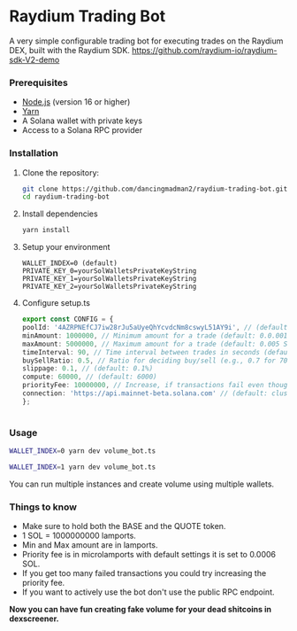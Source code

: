 # Raydium Trading Bot

A very simple configurable trading bot for executing trades on the Raydium DEX, built with the Raydium SDK.
https://github.com/raydium-io/raydium-sdk-V2-demo


### Prerequisites

- [Node.js](https://nodejs.org/) (version 16 or higher)
- [Yarn](https://yarnpkg.com/)
- A Solana wallet with private keys
- Access to a Solana RPC provider

### Installation

1. Clone the repository:
   ```bash
   git clone https://github.com/dancingmadman2/raydium-trading-bot.git
   cd raydium-trading-bot

2. Install dependencies

    ```bash
    yarn install

3. Setup your environment
    ```
    WALLET_INDEX=0 (default)
    PRIVATE_KEY_0=yourSolWalletsPrivateKeyString
    PRIVATE_KEY_1=yourSolWalletsPrivateKeyString
    PRIVATE_KEY_2=yourSolWalletsPrivateKeyString

4. Configure setup.ts
    ```typescript
    export const CONFIG = {
    poolId: '4AZRPNEfCJ7iw28rJu5aUyeQhYcvdcNm8cswyL51AY9i', // (default: SOL/Pnut) change to any CPMM pool you want
    minAmount: 1000000, // Minimum amount for a trade (default: 0.0.001 SOL)
    maxAmount: 5000000, // Maximum amount for a trade (default: 0.005 SOL)
    timeInterval: 90, // Time interval between trades in seconds (default: 90 seconds) To lower time interval i suggest using third party RPC endpoints
    buySellRatio: 0.5, // Ratio for deciding buy/sell (e.g., 0.7 for 70% more likely to buy than sell)
    slippage: 0.1, // (default: 0.1%)
    compute: 60000, // (default: 6000)
    priorityFee: 10000000, // Increase, if transactions fail even though simulations succeed (default: 10000000 microlamports)
    connection: 'https://api.mainnet-beta.solana.com' // (default: cluster('mainnet-beta') RPC endpoint, i suggest using third party endpoints for more consistent transactions (e.g., quicknode, alchemy etc...)
    };
  
### Usage

```bash
WALLET_INDEX=0 yarn dev volume_bot.ts
```
```bash
WALLET_INDEX=1 yarn dev volume_bot.ts
```
You can run multiple instances and create volume using multiple wallets.

### Things to know
* Make sure to hold both the BASE and the QUOTE token.
* 1 SOL = 1000000000 lamports.
* Min and Max amount are in lamports.
* Priority fee is in microlamports with default settings it is set to 0.0006 SOL.
* If you get too many failed transactions you could try increasing the priority fee.
* If you want to actively use the bot don't use the public RPC endpoint.


**Now you can have fun creating fake volume for your dead shitcoins in dexscreener.** 
